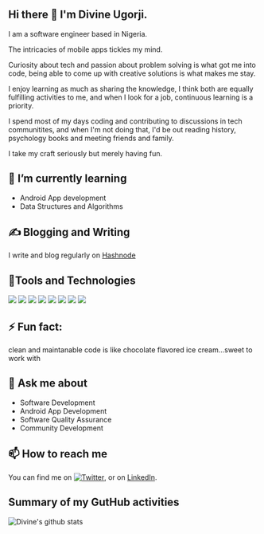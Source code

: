 ## Hi there 👋 I'm Divine Ugorji.


I am a software engineer based in Nigeria.

The intricacies of mobile apps tickles my mind.

Curiosity about tech and passion about problem solving is what got me into code, 
being able to come up with creative solutions is what makes me stay.

I enjoy learning as much as sharing the knowledge, I think both are equally fulfilling activities to me, 
and when I look for a job, continuous learning is a priority.

I spend most of my days coding and contributing to discussions in tech communitites, 
and when I'm not doing that, I'd be out reading history, psychology books and meeting friends and family.

I take my craft seriously but merely having fun.

## 🌱 I’m currently learning
- Android App development
- Data Structures and Algorithms

## ✍️ Blogging and Writing
I write and blog regularly on [Hashnode](https://hashnode.com/@codeSuperStarr)


## 🔧Tools and Technologies

![](https://img.shields.io/badge/OS-Linux-informational?style=flat&logo=data:image/svg%2bxml;base64,<BASE64_DATA>)
![](https://img.shields.io/badge/OS-Android-informational?style=flat&logo=data:image/svg%2bxml;base64,<BASE64_DATA>)
![](https://img.shields.io/badge/Code-Java-informational?style=flat&logo=data:image/svg%2bxml;base64,<BASE64_DATA>)
![](https://img.shields.io/badge/Code-Kotlin-informational?style=flat&logo=data:image/svg%2bxml;base64,<BASE64_DATA>)
![](https://img.shields.io/badge/SVN-Git-informational?style=flat&logo=data:image/svg%2bxml;base64,<BASE64_DATA>)
![](https://img.shields.io/badge/Tool-GoogleAnalytics-informational?style=flat&logo=data:image/svg%2bxml;base64,<BASE64_DATA>)
![](https://img.shields.io/badge/Tool-jSon-informational?style=flat&logo=data:image/svg%2bxml;base64,<BASE64_DATA>)
![](https://img.shields.io/badge/Database-SQLite-informational?style=flat&logo=data:image/svg%2bxml;base64,<BASE64_DATA>)


## ⚡ Fun fact: 
clean and maintanable code is like chocolate flavored ice cream...sweet to work with

## 💬 Ask me about
- Software Development
- Android App Development
- Software Quality Assurance
- Community Development

## 📫 How to reach me

You can find me on [![Twitter][1.2]][1], or on [LinkedIn](https://www.linkedin.com/in/divine-ugorji/).

<!-- Icons -->

[1.2]: http://i.imgur.com/wWzX9uB.png (twitter icon without padding)
[2.2]: https://raw.githubusercontent.com/codesuperstarr/codesuperstarr/master/linkedin-3-16.png (LinkedIn icon without padding)

<!-- Links to your social media accounts -->

[1]: https://twitter.com/codeSuperstarr
[2]: https://www.linkedin.com/in/divine-ugorji

## Summary of my GutHub activities

![Divine's github stats](https://github-readme-stats.vercel.app/api?username=codesuperstarr&show_icons=true&theme=radical)



<!--
**codesuperstarr/codesuperstarr** is a ✨ _special_ ✨ repository because its `README.md` (this file) appears on your GitHub profile.

Here are some ideas to get you started:
🔭 I’m currently working on


Android development, Algorithm and data structures
- 👯 I’m looking to collaborate on ...
Open Source projects
Android Apps 
- 🤔 I’m looking for help with ...


- 😄 Pronouns: ...
- 
-->
